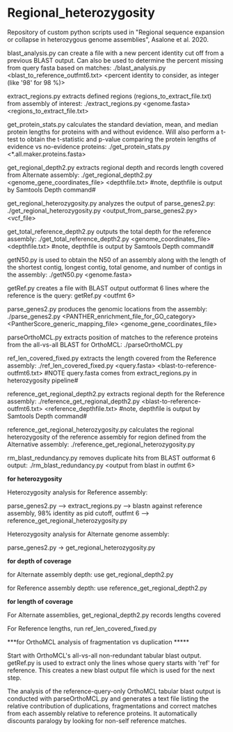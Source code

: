 # Regional_heterozygosity
Repository of custom python scripts used in "Regional sequence expansion or collapse in heterozygous genome assemblies", Asalone et al. 2020.

blast_analysis.py can create a file with a new percent identity cut off from a previous BLAST output. Can also be used to determine the percent missing from query fasta based on matches:
./blast_analysis.py <query fasta> <blast_to_reference_outfmt6.txt> <percent identity to consider, as integer (like '98' for 98 %)>


extract_regions.py extracts defined regions (regions_to_extract_file.txt) from assembly of interest:
./extract_regions.py <genome.fasta> <regions_to_extract_file.txt>


get_protein_stats.py calculates the standard deviation, mean, and median protein lengths for proteins with and without evidence. Will also perform a t-test to obtain the t-statistic and p-value comparing the protein lengths of evidence vs no-evidence proteins:
./get_protein_stats.py <*.all.maker.proteins.fasta> <output file prefix>


get_regional_depth2.py extracts regional depth and records length covered from Alternate assembly:
./get_regional_depth2.py <genome_gene_coordinates_file> <depthfile.txt>
#note, depthfile is output by Samtools Depth command#


get_regional_heterozygosity.py analyzes the output of parse_genes2.py:
./get_regional_heterozygosity.py <output_from_parse_genes2.py> <vcf_file>


get_total_reference_depth2.py outputs the total depth for the reference assembly:
./get_total_reference_depth2.py <genome_coordinates_file> <depthfile.txt>
#note, depthfile is output by Samtools Depth command#


getN50.py is used to obtain the N50 of an assembly along with the length of the shortest contig, longest contig, total genome, and number of contigs in the assembly:
./getN50.py <genome.fasta>


getRef.py creates a file with BLAST output outformat 6 lines where the reference is the query: 
getRef.py <outfmt 6> 


parse_genes2.py produces the genomic locations from the assembly:
./parse_genes2.py <PANTHER_enrichment_file_for_GO_category> <PantherScore_generic_mapping_file> <genome_gene_coordinates_file>


parseOrthoMCL.py extracts position of matches to the reference proteins from the all-vs-all BLAST for OrthoMCL:
./parseOrthoMCL.py <output from getRef.py>


ref_len_covered_fixed.py extracts the length covered from the Reference assembly: 
./ref_len_covered_fixed.py <query.fasta> <blast-to-reference-outfmt6.txt> 
 #NOTE query.fasta comes from extract_regions.py in heterozygosity pipeline#


reference_get_regional_depth2.py extracts regional depth for the Reference assembly:
./reference_get_regional_depth2.py <blast-to-reference-outfmt6.txt> <reference_depthfile.txt>
#note, depthfile is output by Samtools Depth command#


reference_get_regional_heterozygosity.py calculates the regional heterozygosity of the reference assembly for region defined from the Alternative assembly:
./reference_get_regional_heterozygosity.py <outfmt6 from blast of subject assembly to omega> <vcf>


rm_blast_redundancy.py removes duplicate hits from BLAST outformat 6 output:
./rm_blast_redundancy.py <output from blast in outfmt 6>



****for heterozygosity****

Heterozygosity analysis for Reference assembly:

parse_genes2.py —> extract_regions.py —> blastn against reference assembly, 98% identity as pid cutoff, outfmt 6 —> reference_get_regional_heterozygosity.py


Heterozygosity analysis for Alternate genome assembly:

parse_genes2.py -> get_regional_heterozygosity.py



****for depth of coverage****

for Alternate assembly depth: use get_regional_depth2.py 

for Reference assembly depth: use reference_get_regional_depth2.py 



****for length of coverage****

For Alternate assemblies, get_regional_depth2.py records lengths covered

For Reference lengths, run ref_len_covered_fixed.py 

***for OrthoMCL analysis of fragmentation vs duplication *****

Start with OrthoMCL's all-vs-all non-redundant tabular blast output. getRef.py is used to extract only the lines whose query starts with 'ref' for reference. This creates a new blast output file which is used for the next step.

The analysis of the reference-query-only OrthoMCL tabular blast output is conducted with parseOrthoMCL.py <reference-only-blast-output> and generates a text file listing the relative contribution of duplications, fragmentations and correct matches from each assembly relative to reference proteins. It automatically discounts paralogy by looking for non-self reference matches.




